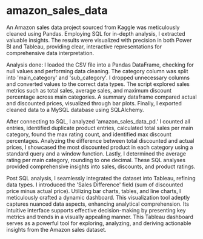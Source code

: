 # amazon_sales_data
An Amazon sales data project sourced from Kaggle was meticulously cleaned using Pandas. Employing SQL for in-depth analysis, I extracted valuable insights. The results were visualized with precision in both Power BI and Tableau, providing clear, interactive representations for comprehensive data interpretation.

Analysis done:
I loaded the CSV file into a Pandas DataFrame, checking for null values and performing data cleaning. The category column was split into 'main_category' and 'sub_category'. I dropped unnecessary columns and converted values to the correct data types. The script explored sales metrics such as total sales, average sales, and maximum discount percentage across main categories. A summary dataframe compared actual and discounted prices, visualized through bar plots. Finally, I exported cleaned data to a MySQL database using SQLAlchemy.

After connecting to SQL, I analyzed 'amazon_sales_data_pd.' I counted all entries, identified duplicate product entries, calculated total sales per main category, found the max rating count, and identified max discount percentages. Analyzing the difference between total discounted and actual prices, I showcased the most discounted product in each category using a standard query and a window function. Lastly, I determined the average rating per main category, rounding to one decimal. These SQL analyses provided comprehensive insights into sales, discounts, and product ratings.

Post SQL analysis, I seamlessly integrated the dataset into Tableau, refining data types. I introduced the 'Sales Difference' field (sum of discounted price minus actual price). Utilizing bar charts, tables, and line charts, I meticulously crafted a dynamic dashboard. This visualization tool adeptly captures nuanced data aspects, enhancing analytical comprehension. Its intuitive interface supports effective decision-making by presenting key metrics and trends in a visually appealing manner. This Tableau dashboard serves as a powerful tool for exploring, analyzing, and deriving actionable insights from the Amazon sales dataset.
